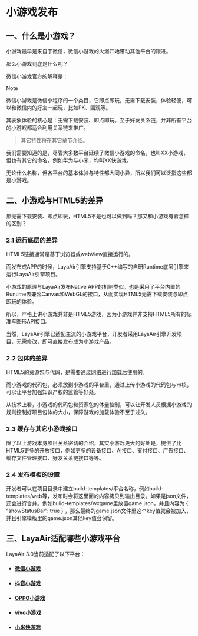 # 小游戏发布

## 一、什么是小游戏？

小游戏最早是来自于微信，微信小游戏的火爆开始带动其他平台的跟进。

那么小游戏到底是什么呢？

微信小游戏官方的解释是：

> [!Note]
>
> 微信小游戏是微信小程序的一个类目，它即点即玩，无需下载安装，体验轻便，可以和微信内的好友一起玩，比如PK、围观等。

其表象体验的核心是：无需下载安装、即点即玩。至于好友关系链，并非所有平台的小游戏都适合利用关系链来推广。

> 其它特性将在其它章节介绍。

我们需要知道的是，尽管大多数平台延续了微信小游戏的命名，也叫XX小游戏，但也有其它的命名，例如华为与小米，均叫XX快游戏。

无论什么名称，但各平台的基本体验与特性都大同小异，所以我们可以泛指这些都是小游戏。



## 二、小游戏与HTML5的差异

那无需下载安装、即点即玩，HTML5不是也可以做到吗？那又和小游戏有着怎样的区别？

### 2.1 运行底层的差异

HTML5链接通常是基于浏览器或webView直接运行的。

而发布成APP的时候，LayaAir引擎支持基于C++编写的自研Runtime底层引擎来运行LayaAir引擎项目。

小游戏的原理与LayaAir发布Native APP的机制类似。也是采用了平台内置的Runtime去兼容Canvas和WebGL的接口，从而实现HTML5无需下载安装与即点即玩的体验。

所以，严格上讲小游戏并非是HTML5游戏，因为小游戏并非支持HTML5所有的标准与图形API接口。

当然，LayaAir引擎已适配主流的小游戏平台，开发者采用LayaAir引擎开发项目，无需修改，即可直接发布成为小游戏产品。

### 2.2 包体的差异

HTML5的资源包与代码，是需要通过网络进行加载后使用的。

而小游戏的代码包，必须放到小游戏的平台里，通过上传小游戏的代码包与审核，可以让平台加强知识产权的监管等好处。

从技术上看，小游戏的代码包和资源包的体量控制，可以让开发人员根据小游戏的规则控制好项目包体的大小，保障游戏的加载体验不至于过久。

### 2.3 缓存与其它小游戏接口

除了以上游戏本身项目关系密切的介绍，其实小游戏更大的好处是，提供了比HTML5更多的开放接口，例如更多的设备接口、AI接口、支付接口、广告接口、缓存文件管理接口、好友关系链接口等等。

### 2.4 发布模板的设置

开发者可以在项目目录中建立build-templates/平台名称，例如build-templates/web等，发布时会将这里面的内容拷贝到输出目录。如果是json文件，还会进行合并。例如build-templates/wxgame里放置game.json，并且内容为 { “showStatusBar”: true } ，那么最终的game.json文件里这个key值就会被加入，并且引擎模版里的game.json其他key值会保留。



## 三、LayaAir适配哪些小游戏平台

LayaAir 3.0当前适配了以下平台：

- #### [微信小游戏](./wechat/readme.md)

- #### [抖音小游戏](./byteDance/readme.md)

- ####  [OPPO小游戏](./OPPO/readme.md)

- #### [vivo小游戏](./vivo/readme.md)

- #### [小米快游戏](./xiaomi/readme.md)

